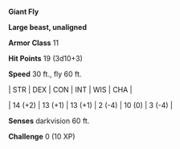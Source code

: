 **Giant Fly**

**Large beast, unaligned**

**Armor Class** 11

**Hit Points** 19 (3d10+3)

**Speed** 30 ft., fly 60 ft.

|   STR   |   DEX   |   CON   |   INT   |   WIS   |   CHA   |
  
| 14 (+2) | 13 (+1) | 13 (+1) | 2 (-4) | 10 (0) | 3 (-4) |

**Senses** darkvision 60 ft.

**Challenge** 0 (10 XP)

